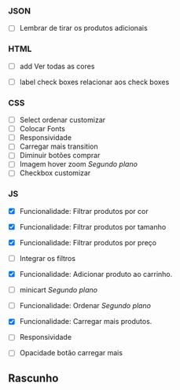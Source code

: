 ### JSON
- [ ] Lembrar de tirar os produtos adicionais

### HTML
- [ ] add Ver todas as cores
- [ ] label check boxes relacionar aos check boxes


### CSS
- [ ] Select ordenar customizar
- [ ] Colocar Fonts
- [ ] Responsividade
- [ ] Carregar mais transition
- [ ] Diminuir botões comprar
- [ ] Imagem hover zoom *Segundo plano*
- [ ] Checkbox customizar

### JS
- [X] Funcionalidade: Filtrar produtos por cor
- [X] Funcionalidade: Filtrar produtos por tamanho
- [X] Funcionalidade: Filtrar produtos por preço
- [ ] Integrar os filtros
- [X] Funcionalidade: Adicionar produto ao carrinho.
- [ ] minicart *Segundo plano*
- [ ] Funcionalidade: Ordenar *Segundo plano*
- [X] Funcionalidade: Carregar mais produtos.
- [ ] Responsividade
- [ ] Opacidade botão carregar mais


## Rascunho

